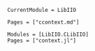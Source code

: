  ```@meta
CurrentModule = LibIIO
```

 ```@index
Pages = ["ccontext.md"]
```
 
 ```@autodocs
Modules = [LibIIO.CLibIIO]
Pages = ["context.jl"]
```